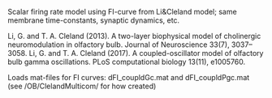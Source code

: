 Scalar firing rate model using FI-curve from Li&Cleland model; same membrane time-constants, synaptic dynamics, etc.

Li, G. and T. A. Cleland (2013). A two-layer biophysical model of cholinergic neuromodulation in olfactory bulb. Journal of Neuroscience 33(7), 3037–3058. 
Li, G. and T. A. Cleland (2017). A coupled-oscillator model of olfactory bulb gamma oscillations. PLoS computational biology 13(11), e1005760.

Loads mat-files for FI curves: dFI_coupldGc.mat and dFI_coupldPgc.mat (see /OB/ClelandMulticom/ for how created)

